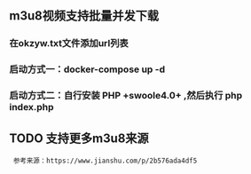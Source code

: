 ## m3u8视频支持批量并发下载
### 在okzyw.txt文件添加url列表
### 启动方式一：docker-compose up -d
### 启动方式二：自行安装 PHP +swoole4.0+ ,然后执行 php index.php

## TODO 支持更多m3u8来源

     参考来源：https://www.jianshu.com/p/2b576ada4df5
